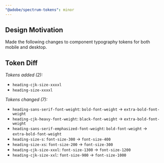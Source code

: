```yaml
---
"@adobe/spectrum-tokens": minor
---
```


## Design Motivation

Made the following changes to component typography tokens for both mobile and desktop.

## Token Diff

_Tokens added (2):_

- `heading-cjk-size-xxxxl`
- `heading-size-xxxxl`

_Tokens changed (7):_

- `heading-sans-serif-font-weight`: `bold-font-weight` -> `extra-bold-font-weight`
- `heading-cjk-heavy-font-weight`: `black-font-weight` -> `extra-bold-font-weight`
- `heading-sans-serif-emphasized-font-weight`: `bold-font-weight` -> `extra-bold-font-weight`
- `heading-size-s`: `font-size-300` -> `font-size-400`
- `heading-size-xs`: `font-size-200` -> `font-size-300`
- `heading-cjk-size-xxxl`: `font-size-1300` -> `font-size-1200`
- `heading-cjk-size-xxl`: `font-size-900` -> `font-size-1000`
